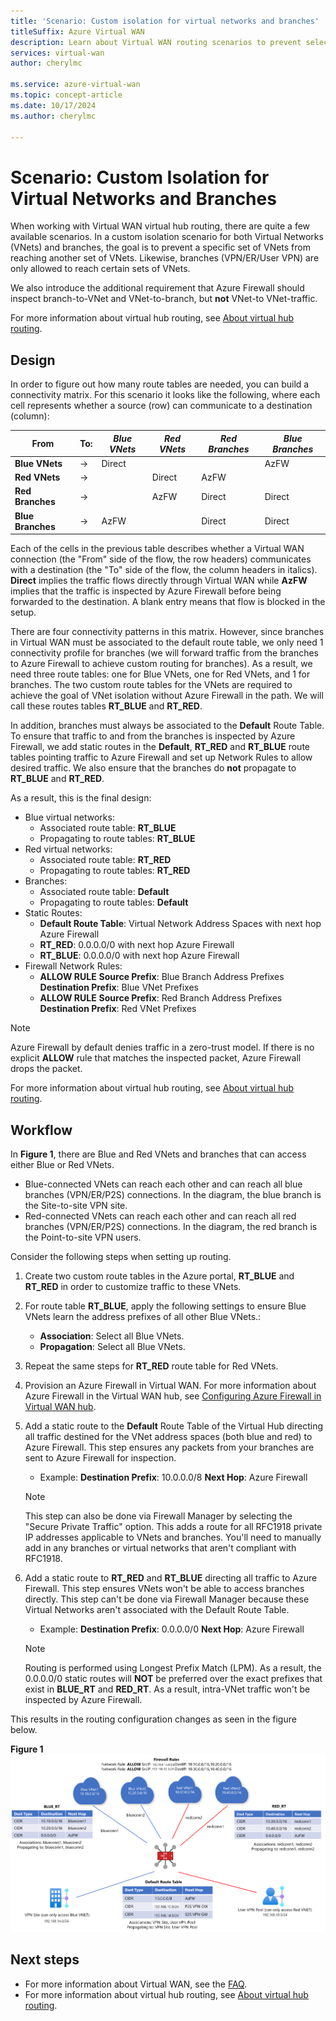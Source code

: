 ```yaml
---
title: 'Scenario: Custom isolation for virtual networks and branches'
titleSuffix: Azure Virtual WAN
description: Learn about Virtual WAN routing scenarios to prevent selected VNets and branches from being able to reach each other.
services: virtual-wan
author: cherylmc

ms.service: azure-virtual-wan
ms.topic: concept-article
ms.date: 10/17/2024
ms.author: cherylmc

---
```

# Scenario: Custom Isolation for Virtual Networks and Branches

When working with Virtual WAN virtual hub routing, there are quite a few available scenarios. In a custom isolation scenario for both Virtual Networks (VNets) and branches, the goal is to prevent a specific set of VNets from reaching another set of VNets. Likewise, branches (VPN/ER/User VPN) are only allowed to reach certain sets of VNets.

We also introduce the additional requirement that Azure Firewall should inspect branch-to-VNet and VNet-to-branch, but **not** VNet-to VNet-traffic.  

For more information about virtual hub routing, see [About virtual hub routing](about-virtual-hub-routing.md).

## <a name="design"></a>Design

In order to figure out how many route tables are needed, you can build a connectivity matrix. For this scenario it looks like the following, where each cell represents whether a source (row) can communicate to a destination (column):

| From | To:| *Blue VNets* | *Red VNets* | *Red Branches*| *Blue Branches*| 
|---|---|---|---|---|---|
| **Blue VNets** |   &#8594;|   Direct     |           |   |  AzFW|
| **Red VNets**  |   &#8594;|              |   Direct  |  AzFW  | 
| **Red Branches**   |   &#8594;|   |   AzFW  |  Direct | Direct
| **Blue Branches**| &#8594;| AzFW  |   |Direct   | Direct

Each of the cells in the previous table describes whether a Virtual WAN connection (the "From" side of the flow, the row headers) communicates with a destination (the "To" side of the flow, the column headers in italics). **Direct** implies the traffic flows directly through Virtual WAN while **AzFW** implies that the traffic is inspected by Azure Firewall before being forwarded to the destination. A blank entry means that flow is blocked in the setup.

There are four connectivity patterns in this matrix. However, since branches in Virtual WAN must be associated to the default route table, we only need 1 connectivity profile for branches (we will forward traffic from the branches to Azure Firewall to achieve custom routing for branches). As a result, we need three route tables: one for Blue VNets, one for Red VNets, and 1 for branches. The two custom route tables for the VNets are required to achieve the goal of VNet isolation without Azure Firewall in the path. We will call these routes tables **RT_BLUE** and **RT_RED**.

In addition, branches must always be associated to the  **Default** Route Table. To ensure that traffic to and from the branches is inspected by Azure Firewall,  we add static routes in the **Default**, **RT_RED** and **RT_BLUE** route tables pointing traffic to Azure Firewall and set up Network Rules to allow desired traffic. We also ensure that the branches do **not** propagate to **RT_BLUE** and **RT_RED**.

As a result, this is the final design:

* Blue virtual networks:
  * Associated route table: **RT_BLUE**
  * Propagating to route tables: **RT_BLUE**
* Red virtual networks:
  * Associated route table: **RT_RED**
  * Propagating to route tables: **RT_RED** 
* Branches:
  * Associated route table: **Default**
  * Propagating to route tables: **Default**
* Static Routes:
    * **Default Route Table**: Virtual Network Address Spaces with next hop Azure Firewall
    * **RT_RED**: 0.0.0.0/0 with next hop Azure Firewall
    * **RT_BLUE**: 0.0.0.0/0 with next hop Azure Firewall
* Firewall Network Rules:
    * **ALLOW RULE** **Source Prefix**: Blue Branch Address Prefixes **Destination Prefix**: Blue VNet Prefixes 
    * **ALLOW RULE**  **Source Prefix**: Red Branch Address Prefixes **Destination Prefix**: Red VNet Prefixes


> [!NOTE]
> Azure Firewall by default denies traffic in a zero-trust model. If there is no explicit **ALLOW** rule that matches the inspected packet, Azure Firewall drops the packet.

For more information about virtual hub routing, see [About virtual hub routing](about-virtual-hub-routing.md).



## <a name="architecture"></a>Workflow

In **Figure 1**, there are Blue and Red VNets and branches that can access either Blue or Red VNets.

* Blue-connected VNets can reach each other and can reach all blue branches (VPN/ER/P2S) connections. In the diagram, the blue branch is the Site-to-site VPN site.
* Red-connected VNets can reach each other and can reach all red  branches (VPN/ER/P2S) connections. In the diagram, the red branch is the Point-to-site VPN users.

Consider the following steps when setting up routing.

1. Create two custom route tables in the Azure portal, **RT_BLUE** and **RT_RED** in order to customize traffic to these VNets.
2. For route table **RT_BLUE**,  apply the following settings to ensure Blue VNets learn the address prefixes of all other Blue VNets.:
   * **Association**: Select all Blue VNets.
   * **Propagation**: Select all Blue VNets.
3. Repeat the same steps for **RT_RED** route table for Red VNets.
4. Provision an Azure Firewall in Virtual WAN. For more information about Azure Firewall in the Virtual WAN hub, see [Configuring Azure Firewall in Virtual WAN hub](howto-firewall.md).
5. Add a static route to the **Default** Route Table of the Virtual Hub directing all traffic destined for the VNet address spaces (both blue and red) to Azure Firewall. This step ensures any packets from your branches are sent to Azure Firewall for inspection.
    * Example: **Destination Prefix**:  10.0.0.0/8 **Next Hop**: Azure Firewall
    >[!NOTE]
    > This step can also be done via Firewall Manager by selecting the "Secure Private Traffic" option. This adds a route for all RFC1918 private IP addresses applicable to VNets and branches. You'll need to manually add in any branches or virtual networks that aren't compliant with RFC1918. 

6. Add a static route to **RT_RED** and **RT_BLUE** directing all traffic to Azure Firewall. This step ensures VNets won't be able to access branches directly. This step can't be done via Firewall Manager because these Virtual Networks aren't associated with the Default Route Table.
    * Example: **Destination Prefix**: 0.0.0.0/0 **Next Hop**: Azure Firewall

    > [!NOTE]
    > Routing is performed using Longest Prefix Match (LPM). As a result, the 0.0.0.0/0 static routes will **NOT** be preferred over the exact prefixes that exist in **BLUE_RT** and **RED_RT**. As a result, intra-VNet traffic won't be inspected by Azure Firewall.

This results in the routing configuration changes as seen in the figure below.

**Figure 1**
[ ![Figure 1](./media/routing-scenarios/custom-branch-vnet/custom-branch.png) ](./media/routing-scenarios/custom-branch-vnet/custom-branch.png#lightbox)

## Next steps

* For more information about Virtual WAN, see the [FAQ](virtual-wan-faq.md).
* For more information about virtual hub routing, see [About virtual hub routing](about-virtual-hub-routing.md).

